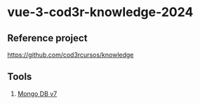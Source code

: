 # vue-3-cod3r-knowledge-2024

## Reference project
https://github.com/cod3rcursos/knowledge

## Tools
1. [Mongo DB v7](https://www.mongodb.com/try/download/community)
